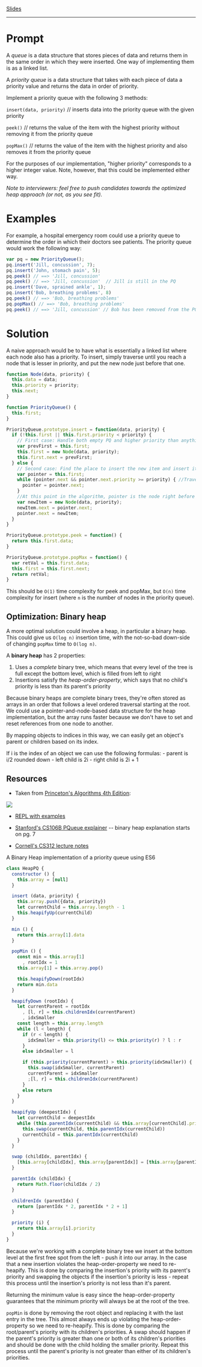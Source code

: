 [Slides](http://slides.com/gtelljohann/reacto-priority-queue/#/)

---

# Prompt

A *queue* is a data structure that stores pieces of data and returns them in the same order in which they were inserted.  One way of implementing them is as a linked list.

A *priority queue* is a data structure that takes with each piece of data a priority value and returns the data in order of priority.

Implement a priority queue with the following 3 methods:

`insert(data, priority)` // inserts data into the priority queue with the given priority

`peek()` // returns the value of the item with the highest priority without removing it from the priority queue

`popMax()` // returns the value of the item with the highest priority and also removes it from the priority queue

For the purposes of our implementation, "higher priority" corresponds to a higher integer value. Note, however, that this could be implemented either way.

*Note to interviewers: feel free to push candidates towards the optimized heap approach (or not, as you see fit).*

# Examples

For example, a hospital emergency room could use a priority queue to determine the order in which their doctors see patients.  The priority queue would work the following way:

```javascript
var pq = new PriorityQueue();
pq.insert('Jill, concussion', 7);
pq.insert('John, stomach pain', 5);
pq.peek() // ==> 'Jill, concussion'
pq.peek() // ==> 'Jill, concussion'  // Jill is still in the PQ
pq.insert('Dave, sprained ankle', 1);
pq.insert('Bob, breathing problems', 8)
pq.peek() // ==> 'Bob, breathing problems'
pq.popMax() // ==> 'Bob, breathing problems'
pq.peek() // ==> 'Jill, concussion' // Bob has been removed from the PQ
```

# Solution

A naive approach would be to have what is essentially a linked list where each node also has a priority. To insert, simply traverse until you reach a node that is lesser in priority, and put the new node just before that one.

```javascript
function Node(data, priority) {
  this.data = data;
  this.priority = priority;
  this.next;
}

function PriorityQueue() {
  this.first;
}

PriorityQueue.prototype.insert = function(data, priority) {
  if (!this.first || this.first.priority < priority) {
    // First case: Handle both empty PQ and higher priority than anything in the queue. The new Node becomes the new first.
    var prevFirst = this.first;
    this.first = new Node(data, priority);
    this.first.next = prevFirst;
  } else {
    // Second case: Find the place to insert the new item and insert it.
    var pointer = this.first;
    while (pointer.next && pointer.next.priority >= priority) { //Traverse the queue until it finds a node with priority < search priority.
      pointer = pointer.next;
    }
    //At this point in the algorithm, pointer is the node right before the position where you're meant to insert a new item. Accomplish this by pointing the next of your new Node to pointer's next, and then pointing pointer's next to the new Node.
    var newItem = new Node(data, priority);
    newItem.next = pointer.next;
    pointer.next = newItem;
  }
}

PriorityQueue.prototype.peek = function() {
  return this.first.data;
}

PriorityQueue.prototype.popMax = function() {
  var retVal = this.first.data;
  this.first = this.first.next;
  return retVal;
}
```

This should be `O(1)` time complexity for peek and popMax, but `O(n)` time complexity for insert (where `n` is the number of nodes in the priority queue).

## Optimization: Binary heap

A more optimal solution could involve a heap, in particular a binary heap. This could give us `O(log n)` insertion time, with the not-so-bad down-side of changing `popMax` time to `O(log n)`.

A **binary heap** has 2 properties:

1. Uses a *complete* binary tree, which means that every level of the tree is full except the bottom level, which is filled from left to right
2. Insertions satisfy the *heap-order-property*, which says that no child's priority is less than its parent's priority

Because binary heaps are complete binary trees, they're often stored as arrays in an order that follows a level ordered traversal starting at the root. We could use a pointer-and-node-based data structure for the heap implementation, but the array runs faster because we don't have to set and reset references from one node to another.

By mapping objects to indices in this way, we can easily get an object's parent or children based on its index.

If i is the index of an object we can use the following formulas:
    - parent is i/2 rounded down
    - left child is 2i
    - right child is 2i + 1

## Resources

- Taken from [Princeton's Algorithms 4th Edition](http://algs4.cs.princeton.edu/24pq/):

![](http://algs4.cs.princeton.edu/24pq/images/heap-representations.png)

- [REPL with examples](https://repl.it/JrH7/3)

- [Stanford's CS106B PQueue explainer](http://web.stanford.edu/class/archive/cs/cs106b/cs106b.1174/handouts/190%20Assignment%205.pdf) -- binary heap explanation starts on pg. 7

- [Cornell's CS312 lecture notes](http://www.cs.cornell.edu/courses/cs312/2007sp/lectures/lec25.html)

A Binary Heap implementation of a priority queue using ES6

```javascript
class HeapPQ {
  constructor () {
    this.array = [null]
  }

  insert (data, priority) {
    this.array.push({data, priority})
    let currentChild = this.array.length - 1
    this.heapifyUp(currentChild)
  }

  min () {
    return this.array[1].data
  }

  popMin () {
    const min = this.array[1]
      , rootIdx = 1
    this.array[1] = this.array.pop()

    this.heapifyDown(rootIdx)
    return min.data
  }

  heapifyDown (rootIdx) {
    let currentParent = rootIdx
      , [l, r] = this.childrenIdx(currentParent)
      , idxSmaller
    const length = this.array.length
    while (l < length) {
      if (r < length) {
        idxSmaller = this.priority(l) <= this.priority(r) ? l : r
      }
      else idxSmaller = l

      if (this.priority(currentParent) > this.priority(idxSmaller)) {
        this.swap(idxSmaller, currentParent)
        currentParent = idxSmaller
        ;[l, r] = this.childrenIdx(currentParent)
      }
      else return
    }
  }

  heapifyUp (deepestIdx) {
    let currentChild = deepestIdx
    while (this.parentIdx(currentChild) && this.array[currentChild].priority < this.array[this.parentIdx(currentChild)].priority) {
      this.swap(currentChild, this.parentIdx(currentChild))
      currentChild = this.parentIdx(currentChild)
    }
  }

  swap (childIdx, parentIdx) {
    [this.array[childIdx], this.array[parentIdx]] = [this.array[parentIdx], this.array[childIdx]]
  }

  parentIdx (childIdx) {
    return Math.floor(childIdx / 2)
  }

  childrenIdx (parentIdx) {
    return [parentIdx * 2, parentIdx * 2 + 1]
  }

  priority (i) {
    return this.array[i].priority
  }
}
```

Because we're working with a complete binary tree we insert at the bottom level at the first free spot from the left - push it into our array. In the case that a new insertion violates the heap-order-property we need to re-heapify. This is done by comparing the insertion's priority with its parent's priority and swapping the objects if the insertion's priority is less - repeat this process until the insertion's priority is not less than it's parent.

Returning the minimum value is easy since the heap-order-property guarantees that the minimum priority will always be at the root of the tree.

`popMin` is done by removing the root object and replacing it with the last entry in the tree. This almost always ends up violating the heap-order-property so we need to re-heapify. This is done by comparing the root/parent's priority with its children's priorities. A swap should happen if the parent's priority is greater than one or both of its children's priorities and should be done with the child holding the smaller priority. Repeat this process until the parent's priority is not greater than either of its children's priorities.
